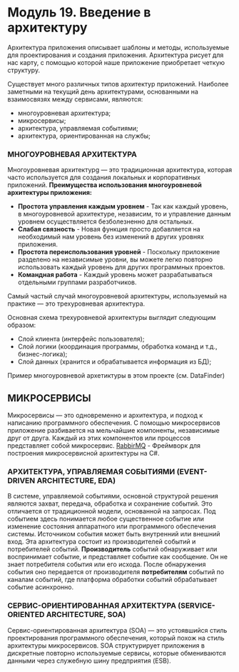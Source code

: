 ﻿# Модуль 19. Введение в архитектуру

Архитектура приложения описывает шаблоны и методы, используемые для проектирования и создания приложения. Архитектура рисует для нас карту, с помощью которой наше приложение приобретает четкую структуру.

Существует много различных типов архитектур приложений. Наиболее заметными на текущий день архитектурами, основанными на взаимосвязях между сервисами, являются:
 - многоуровневая архитектура;
 - микросервисы;
 - архитектура, управляемая событиями;
 - архитектура, ориентированная на службы;

### МНОГОУРОВНЕВАЯ АРХИТЕКТУРА
Многоуровневая архитектурg — это традиционная архитектура, которая часто используется для создания локальных и корпоративных приложений.
**Преимущества использования многоуровневой архитектуры приложения:**
 - **Простота управления каждым уровнем** - Так как каждый уровень, в многоуровневой архитектуре, независим, то и управление данным уровнем осуществляется безболезненно для остальных.
 - **Слабая связность** - Новая функция просто добавляется на необходимый нам уровень без изменений в других уровнях приложения.
 - **Простота переиспользования уровней** - Поскольку приложение разделено на независимые уровни, вы можете легко повторно использовать каждый уровень для других программных проектов.
 - **Командная работа** - Каждый уровень может разрабатываться отдельными группами разработчиков.

Самый частый случай многоуровневой архитектуры, используемый на практике — это трехуровневая архитектура.

Основная схема трехуровневой архитектуры выглядит следующим образом:
 - Слой клиента (интерфейс пользователя);
 - Слой логики (координация программы, обработка команд и т.д., бизнес-логика);
 - Слой данных (хранится и обрабатывается информация из БД);

Пример многоуровневой архетиктуры в этом проекте (см. DataFinder)


## МИКРОСЕРВИСЫ
Микросервисы — это одновременно и архитектура, и подход к написанию программного обеспечения. С помощью микросервисов приложение разбивается на мельчайшие компоненты, независимые друг от друга. Каждый из этих компонентов или процессов представляет собой микросервис.
[RabbirMQ](https://www.rabbitmq.com/) - Фреймворк для построения микросервисной архитектуры на C#.

### АРХИТЕКТУРА, УПРАВЛЯЕМАЯ СОБЫТИЯМИ (EVENT-DRIVEN ARCHITECTURE, EDA)
В системе, управляемой событиями, основной структурой решения являются захват, передача, обработка и сохранение событий. Это отличается от традиционной модели, основанной на запросах.
Под событием здесь понимается любое существенное событие или изменение состояния аппаратного или программного обеспечения системы. Источником события может быть внутренний или внешний вход.
Эта архитектура состоит из производителей событий и потребителей событий.
**Производитель** событий обнаруживает или воспринимает событие, и представляет событие как сообщение. Он не знает потребителя события или его исхода.
После обнаружения события оно передается от производителя **потребителям** событий по каналам событий, где платформа обработки событий обрабатывает событие асинхронно.

### СЕРВИС-ОРИЕНТИРОВАННАЯ АРХИТЕКТУРА (SERVICE-ORIENTED ARCHITECTURE, SOA)
Сервис-ориентированная архитектура (SOA) — это устоявшийся стиль проектирования программного обеспечения, который похож на стиль архитектуры микросервисов. SOA структурирует приложения в дискретные повторно используемые сервисы, которые обмениваются данными через служебную шину предприятия (ESB).


